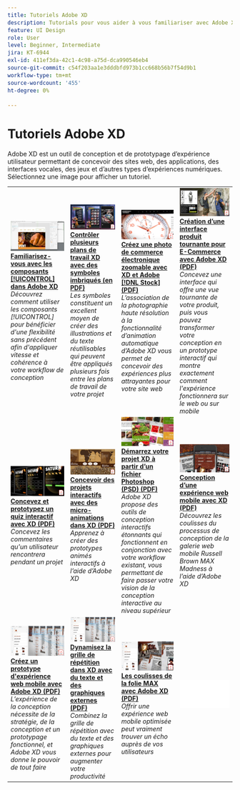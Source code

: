 ```yaml
---
title: Tutoriels Adobe XD
description: Tutorials pour vous aider à vous familiariser avec Adobe XD
feature: UI Design
role: User
level: Beginner, Intermediate
jira: KT-6944
exl-id: 411ef3da-42c1-4c98-a75d-dca990546eb4
source-git-commit: c54f203aa1e3dddbfd973b1cc668b56b7f54d9b1
workflow-type: tm+mt
source-wordcount: '455'
ht-degree: 0%

---
```


# Tutoriels Adobe XD

Adobe XD est un outil de conception et de prototypage d’expérience utilisateur permettant de concevoir des sites web, des applications, des interfaces vocales, des jeux et d’autres types d’expériences numériques. Sélectionnez une image pour afficher un tutoriel.

<table>
<tr>
 <td>
   <a href="components.md">
      <img alt="Familiarisation avec les composants dans Adobe XD" src="assets/Componentsxd.jpg" />
   </a>
    <div>
   <a href="components.md"><strong>Familiarisez-vous avec les composants [!UICONTROL] dans Adobe XD</strong></a>
    </div>
    <em>Découvrez comment utiliser les composants [!UICONTROL] pour bénéficier d'une flexibilité sans précédent afin d'appliquer vitesse et cohérence à votre workflow de conception</em>
    <br>
  </td>
  <td>
   <a href="assets/ControlMultipleXDArtboardswithNestedSymbols.pdf" target="_blank">
      <img alt="Contrôle de plusieurs plans de travail XD avec des symboles imbriqués" src="assets/ControlMultipleXDArtboardswithNestedSymbols.jpg" />
   </a>
    <div>
   <a href="assets/ControlMultipleXDArtboardswithNestedSymbols.pdf" target="_blank"><strong>Contrôler plusieurs plans de travail XD avec des symboles imbriqués (en PDF)</strong></a>
    </div>
    <em>Les symboles constituent un excellent moyen de créer des illustrations et du texte réutilisables qui peuvent être appliqués plusieurs fois entre les plans de travail de votre projet</em>
    <br>
  </td>
  <td>
   <a href="assets/CreateaZoomableeCommercePhotowithXDandAdobeStock.pdf" target="_blank">
      <img alt="Création d’une photo de commerce électronique zoomable avec XD et Adobe [!DNL Stock]" src="assets/CreateaZoomableeCommercePhotowithXDandAdobeStock.jpg" />
   </a>
    <div>
   <a href="assets/CreateaZoomableeCommercePhotowithXDandAdobeStock.pdf" target="_blank"><strong>Créez une photo de commerce électronique zoomable avec XD et Adobe [!DNL Stock] (PDF)</strong></a>
    </div>
    <em>L’association de la photographie haute résolution à la fonctionnalité d’animation automatique d’Adobe XD vous permet de concevoir des expériences plus attrayantes pour votre site web</em>
    <br>
  </td>
  <td>
   <a href="assets/CreatingaRotatingProductInterfaceforECommercewithAdobeXD.pdf" target="_blank">
      <img alt="Création d’une interface produit tournante pour E-Commerce avec Adobe XD" src="assets/CreatingaRotatingProductInterfaceforECommercewithAdobeXD.jpg" />
   </a>
    <div>
   <a href="assets/CreatingaRotatingProductInterfaceforECommercewithAdobeXD.pdf" target="_blank"><strong>Création d’une interface produit tournante pour E-Commerce avec Adobe XD (PDF)</strong></a>
    </div>
    <em>Concevez une interface qui offre une vue tournante de votre produit, puis vous pouvez transformer votre conception en un prototype interactif qui montre exactement comment l'expérience fonctionnera sur le web ou sur mobile</em>
    <br>
  </td>
</tr>
<tr>
  <td>
   <a href="assets/DesignandPrototypeanInteractiveQuizwithXD.pdf" target="_blank">
      <img alt="Conception et création d’un prototype de quiz interactif avec XD" src="assets/DesignandPrototypeanInteractiveQuizwithXD.jpg" />
   </a>
    <div>
   <a href="assets/DesignandPrototypeanInteractiveQuizwithXD.pdf" target="_blank"><strong>Concevez et prototypez un quiz interactif avec XD (PDF)</strong></a>
    </div>
    <em>Concevez les commentaires qu'un utilisateur rencontrera pendant un projet</em>
    <br>
  </td>
  <td>
   <a href="assets/DesignInteractiveProjectswithMicroAnimationsinXD.pdf" target="_blank">
      <img alt="Conception de projets interactifs avec des micro-animations dans XD" src="assets/DesignInteractiveProjectswithMicroAnimationsinXD.jpg" />
   </a>
    <div>
   <a href="assets/DesignInteractiveProjectswithMicroAnimationsinXD.pdf" target="_blank"><strong>Concevoir des projets interactifs avec des micro-animations dans XD (PDF)</strong></a>
    </div>
    <em>Apprenez à créer des prototypes animés interactifs à l’aide d’Adobe XD</em>
    <br>
  </td>
  <td>
   <a href="assets/JumpstartyourXDProjectfromaPhotoshopFile.pdf" target="_blank">
      <img alt="Démarrez rapidement votre projet XD à partir d’un fichier Photoshop (PSD)" src="assets/JumpstartyourXDProjectfromaPhotoshopFile.jpg" />
   </a>
    <div>
   <a href="assets/JumpstartyourXDProjectfromaPhotoshopFile.pdf" target="_blank"><strong>Démarrez votre projet XD à partir d’un fichier Photoshop (PSD) (PDF)</strong></a>
    </div>
    <em>Adobe XD propose des outils de conception interactifs étonnants qui fonctionnent en conjonction avec votre workflow existant, vous permettant de faire passer votre vision de la conception interactive au niveau supérieur</em>
    <br>
  </td>
  <td>
   <a href="assets/MobileWebExperienceswithXD.pdf" target="_blank">
      <img alt="Conception d’une expérience web mobile avec XD" src="assets/MobileWebExperienceswithXD.jpg" />
   </a>
    <div>
   <a href="assets/MobileWebExperienceswithXD.pdf" target="_blank"><strong>Conception d’une expérience web mobile avec XD (PDF)</strong></a>
    </div>
    <em>Découvrez les coulisses du processus de conception de la galerie web mobile Russell Brown MAX Madness à l’aide d’Adobe XD</em>
    <br>
  </td>
</tr>
<tr>
  <td>
   <a href="assets/PrototypeaMobileWebExperiencewithAdobeXD.pdf" target="_blank">
      <img alt="Création d’un prototype d’expérience web mobile avec Adobe XD" src="assets/PrototypeaMobileWebExperiencewithAdobeXD.jpg" />
   </a>
    <div>
   <a href="assets/PrototypeaMobileWebExperiencewithAdobeXD.pdf" target="_blank"><strong>Créez un prototype d'expérience web mobile avec Adobe XD (PDF)</strong></a>
    </div>
    <em>L’expérience de la conception nécessite de la stratégie, de la conception et un prototypage fonctionnel, et Adobe XD vous donne le pouvoir de tout faire</em>
    <br>
  </td>
  <td>
   <a href="assets/PrototypeaMobileWebExperiencewithAdobeXD.pdf" target="_blank">
      <img alt="Dynamisez la grille de répétition dans XD avec du texte et des graphiques externes" src="assets/PrototypeaMobileWebExperiencewithAdobeXD.jpg" />
   </a>
    <div>
   <a href="assets/PrototypeaMobileWebExperiencewithAdobeXD.pdf" target="_blank"><strong>Dynamisez la grille de répétition dans XD avec du texte et des graphiques externes (PDF)</strong></a>
    </div>
    <em>Combinez la grille de répétition avec du texte et des graphiques externes pour augmenter votre productivité</em>
    <br>
  </td>
  <td>
   <a href="assets/BehindtheScenesofMAXMadnesswithAdobeXD.pdf" target="_blank">
      <img alt="Dans les coulisses de la folie MAX avec Adobe XD" src="assets/BehindtheScenesofMAXMadnesswithAdobeXD.jpg" />
   </a>
    <div>
   <a href="assets/BehindtheScenesofMAXMadnesswithAdobeXD.pdf" target="_blank"><strong>Les coulisses de la folie MAX avec Adobe XD (PDF)</strong></a>
    </div>
    <em>Offrir une expérience web mobile optimisée peut vraiment trouver un écho auprès de vos utilisateurs</em>
    <br>
  </td>
  <td>
    <img alt="Espaceur" src="../assets/Whitespacer.png" />
    <div>
    <br>
  </td>
</tr>
</table>

